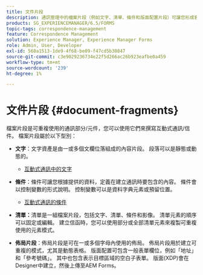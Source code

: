 ```yaml
---
title: 文件片段
description: 通訊管理中的檔案片段（例如文字、清單、條件和版面配置片段）可讓您形成客戶通訊的靜態、動態且可重複的元件。
products: SG_EXPERIENCEMANAGER/6.5/FORMS
topic-tags: correspondence-management
feature: Correspondence Management
solution: Experience Manager, Experience Manager Forms
role: Admin, User, Developer
exl-id: 568a1513-1de9-4f68-be09-f47cd5b30847
source-git-commit: c3e9029236734e22f5d266ac26b923eafbe0a459
workflow-type: tm+mt
source-wordcount: '239'
ht-degree: 1%

---
```


# 文件片段 {#document-fragments}

檔案片段是可重複使用的通訊部分/元件，您可以使用它們來撰寫互動式通訊/信件。 檔案片段屬於以下型別：

* **文字**：文字資產是由一或多個文欄位落組成的內容片段。 段落可以是靜態或動態的。

   * [互動式通訊中的文字](/help/forms/using/texts-interactive-communications.md)

* **條件**：條件可讓您根據提供的資料，定義在建立通訊時要包含的內容。 條件會以控制變數的形式說明。 控制變數可以是資料字典元素或預留位置。

   * [互動式通訊的條件](/help/forms/using/conditions-interactive-communications.md)

* **清單：**&#x200B;清單是一組檔案片段，包括文字、清單、條件和影像。 清單元素的順序可以固定或編輯。 建立信函時，您可以使用部分或全部清單元素來複製可重複使用的元素模式。
* **佈局片段**：佈局片段是可在一或多個字母內使用的佈局。 佈局片段用於建立可重複的模式，尤其是動態表格。 版面配置可包含一般表單欄位，例如「地址」和「參考號碼」。 其中也包含表示目標區域的空白子表單。 版面(XDP)會在Designer中建立，然後上傳至AEM Forms。
